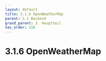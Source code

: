 ```yaml
---
layout: default
title: 3.1.6 OpenWeatherMap
parent: 3.1 Backend
grand_parent: 3. Hauptteil
nav_order: 316
---
```


# 3.1.6 OpenWeatherMap


